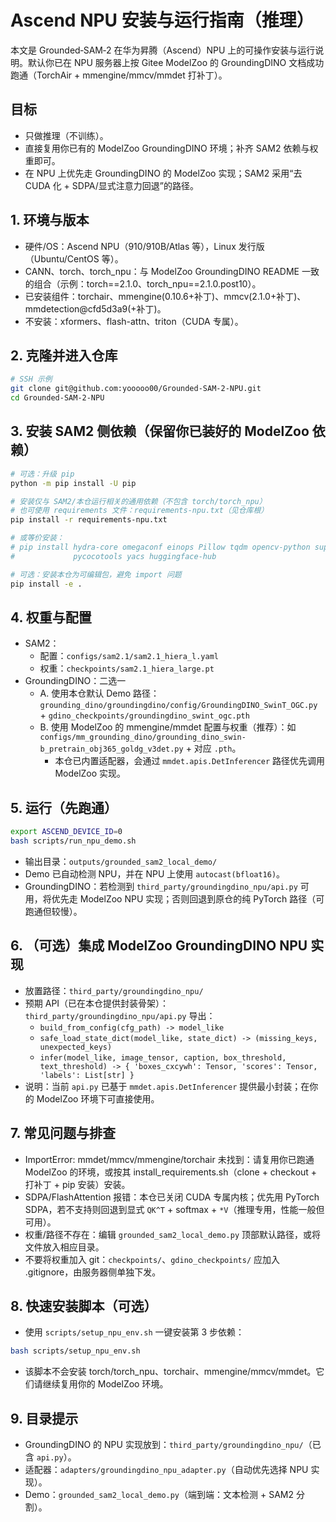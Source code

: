 # Ascend NPU 安装与运行指南（推理）

本文是 Grounded‑SAM‑2 在华为昇腾（Ascend）NPU 上的可操作安装与运行说明。默认你已在 NPU 服务器上按 Gitee ModelZoo 的 GroundingDINO 文档成功跑通（TorchAir + mmengine/mmcv/mmdet 打补丁）。

## 目标
- 只做推理（不训练）。
- 直接复用你已有的 ModelZoo GroundingDINO 环境；补齐 SAM2 依赖与权重即可。
- 在 NPU 上优先走 GroundingDINO 的 ModelZoo 实现；SAM2 采用“去 CUDA 化 + SDPA/显式注意力回退”的路径。

## 1. 环境与版本
- 硬件/OS：Ascend NPU（910/910B/Atlas 等），Linux 发行版（Ubuntu/CentOS 等）。
- CANN、torch、torch_npu：与 ModelZoo GroundingDINO README 一致的组合（示例：torch==2.1.0、torch_npu==2.1.0.post10）。
- 已安装组件：torchair、mmengine(0.10.6+补丁)、mmcv(2.1.0+补丁)、mmdetection@cfd5d3a9(+补丁)。
- 不安装：xformers、flash-attn、triton（CUDA 专属）。

## 2. 克隆并进入仓库
```bash
# SSH 示例
git clone git@github.com:yooooo00/Grounded-SAM-2-NPU.git
cd Grounded-SAM-2-NPU
```

## 3. 安装 SAM2 侧依赖（保留你已装好的 ModelZoo 依赖）
```bash
# 可选：升级 pip
python -m pip install -U pip

# 安装仅与 SAM2/本仓运行相关的通用依赖（不包含 torch/torch_npu）
# 也可使用 requirements 文件：requirements-npu.txt（见仓库根）
pip install -r requirements-npu.txt

# 或等价安装：
# pip install hydra-core omegaconf einops Pillow tqdm opencv-python supervision \
#             pycocotools yacs huggingface-hub

# 可选：安装本仓为可编辑包，避免 import 问题
pip install -e .
```

## 4. 权重与配置
- SAM2：
  - 配置：`configs/sam2.1/sam2.1_hiera_l.yaml`
  - 权重：`checkpoints/sam2.1_hiera_large.pt`
- GroundingDINO：二选一
  - A. 使用本仓默认 Demo 路径：`grounding_dino/groundingdino/config/GroundingDINO_SwinT_OGC.py` + `gdino_checkpoints/groundingdino_swint_ogc.pth`
  - B. 使用 ModelZoo 的 mmengine/mmdet 配置与权重（推荐）：如 `configs/mm_grounding_dino/grounding_dino_swin-b_pretrain_obj365_goldg_v3det.py` + 对应 `.pth`。
    - 本仓已内置适配器，会通过 `mmdet.apis.DetInferencer` 路径优先调用 ModelZoo 实现。

## 5. 运行（先跑通）
```bash
export ASCEND_DEVICE_ID=0
bash scripts/run_npu_demo.sh
```
- 输出目录：`outputs/grounded_sam2_local_demo/`
- Demo 已自动检测 NPU，并在 NPU 上使用 `autocast(bfloat16)`。
- GroundingDINO：若检测到 `third_party/groundingdino_npu/api.py` 可用，将优先走 ModelZoo NPU 实现；否则回退到原仓的纯 PyTorch 路径（可跑通但较慢）。

## 6. （可选）集成 ModelZoo GroundingDINO NPU 实现
- 放置路径：`third_party/groundingdino_npu/`
- 预期 API（已在本仓提供封装骨架）：`third_party/groundingdino_npu/api.py` 导出：
  - `build_from_config(cfg_path) -> model_like`
  - `safe_load_state_dict(model_like, state_dict) -> (missing_keys, unexpected_keys)`
  - `infer(model_like, image_tensor, caption, box_threshold, text_threshold) -> { 'boxes_cxcywh': Tensor, 'scores': Tensor, 'labels': List[str] }`
- 说明：当前 `api.py` 已基于 `mmdet.apis.DetInferencer` 提供最小封装；在你的 ModelZoo 环境下可直接使用。

## 7. 常见问题与排查
- ImportError: mmdet/mmcv/mmengine/torchair 未找到：请复用你已跑通 ModelZoo 的环境，或按其 install_requirements.sh（clone + checkout + 打补丁 + pip 安装）安装。
- SDPA/FlashAttention 报错：本仓已关闭 CUDA 专属内核；优先用 PyTorch SDPA，若不支持则回退到显式 `QK^T` + softmax + `*V`（推理专用，性能一般但可用）。
- 权重/路径不存在：编辑 `grounded_sam2_local_demo.py` 顶部默认路径，或将文件放入相应目录。
- 不要将权重加入 git：`checkpoints/`、`gdino_checkpoints/` 应加入 .gitignore，由服务器侧单独下发。

## 8. 快速安装脚本（可选）
- 使用 `scripts/setup_npu_env.sh` 一键安装第 3 步依赖：
```bash
bash scripts/setup_npu_env.sh
```
- 该脚本不会安装 torch/torch_npu、torchair、mmengine/mmcv/mmdet。它们请继续复用你的 ModelZoo 环境。

## 9. 目录提示
- GroundingDINO 的 NPU 实现放到：`third_party/groundingdino_npu/`（已含 `api.py`）。
- 适配器：`adapters/groundingdino_npu_adapter.py`（自动优先选择 NPU 实现）。
- Demo：`grounded_sam2_local_demo.py`（端到端：文本检测 + SAM2 分割）。


